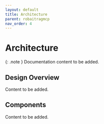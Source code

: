 ```yaml
---
layout: default
title: Architecture
parent: robaitragmcp
nav_order: 4
---
```


# Architecture

{: .note }
Documentation content to be added.

## Design Overview

Content to be added.

## Components

Content to be added.
